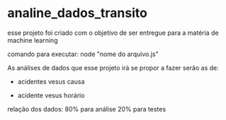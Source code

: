# analine_dados_transito
esse projeto foi criado com o objetivo de ser entregue para a matéria de machine learning


comando para executar:
                node "nome do arquivo.js"


As análises de dados que esse projeto irá se propor a fazer serão as de:

 - acidentes vesus causa

  - acidente vesus horário

relação dos dados: 
    80% para análise
    20% para testes

